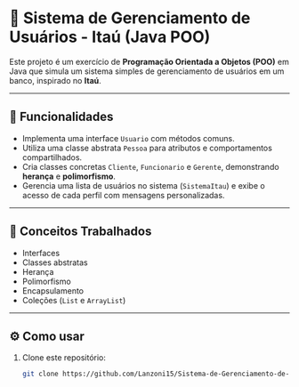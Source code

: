 # 🚀 Sistema de Gerenciamento de Usuários - Itaú (Java POO)

Este projeto é um exercício de **Programação Orientada a Objetos (POO)** em Java que simula um sistema simples de gerenciamento de usuários em um banco, inspirado no **Itaú**.

---

## 📌 Funcionalidades

- Implementa uma interface `Usuario` com métodos comuns.
- Utiliza uma classe abstrata `Pessoa` para atributos e comportamentos compartilhados.
- Cria classes concretas `Cliente`, `Funcionario` e `Gerente`, demonstrando **herança** e **polimorfismo**.
- Gerencia uma lista de usuários no sistema (`SistemaItau`) e exibe o acesso de cada perfil com mensagens personalizadas.

---

## 🎯 Conceitos Trabalhados

- Interfaces
- Classes abstratas
- Herança
- Polimorfismo
- Encapsulamento
- Coleções (`List` e `ArrayList`)

---

## ⚙️ Como usar

1. Clone este repositório:  
   ```bash
   git clone https://github.com/Lanzoni15/Sistema-de-Gerenciamento-de-Usuario.git
